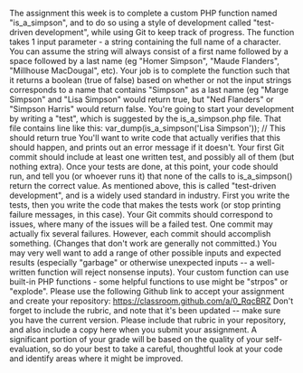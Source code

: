 The assignment this week is to complete a custom PHP function named "is_a_simpson", and to do so using a style of development called "test-driven development", while using Git to keep track of progress.
The function takes 1 input parameter - a string containing the full name of a character. You can assume the string will always consist of a first name followed by a space followed by a last name (eg "Homer Simpson", "Maude Flanders", "Millhouse MacDougal", etc).
Your job is to complete the function such that it returns a boolean (true of false) based on whether or not the input strings corresponds to a name that contains "Simpson" as a last name (eg "Marge Simpson" and "Lisa Simpson" would return true, but "Ned Flanders" or "Simpson Harris" would return false.
You're going to start your development by writing a "test", which is suggested by the is_a_simpson.php file.  That file contains line like this:
var_dump(is_a_simpson('Lisa Simpson')); // This should return true
You'll want to write code that actually verifies that this should happen, and prints out an error message if it doesn't.  Your first Git commit should include at least one written test, and possibly all of them (but nothing extra).  Once your tests are done, at this point, your code should run, and tell you (or whoever runs it) that none of the calls to is_a_simpson() return the correct value.
As mentioned above, this is called "test-driven development", and is a widely used standard in industry.  First you write the tests, then you write the code that makes the tests work (or stop printing failure messages, in this case).  Your Git commits should correspond to issues, where many of the issues will be a failed test.  One commit may actually fix several failures.  However, each commit should accomplish something.  (Changes that don't work are generally not committed.)
You may very well want to add a range of other possible inputs and expected results (especially "garbage" or otherwise unexpected inputs -- a well-written function will reject nonsense inputs).
Your custom function can use built-in PHP functions - some helpful functions to use might be "strpos" or "explode".  Please use the following Github link to accept your assignment and create your repository:
https://classroom.github.com/a/0_RqcBRZ
Don't forget to include the rubric, and note that it's been updated -- make sure you have the current version.  Please include that rubric in your repository, and also include a copy here when you submit your assignment.  A significant portion of your grade will be based on the quality of your self-evaluation, so do your best to take a careful, thoughtful look at your code and identify areas where it might be improved.
